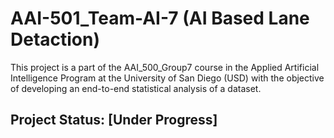 # AAI-501_Team-AI-7 (AI Based Lane Detaction)
This project is a part of the AAI_500_Group7 course in the Applied Artificial Intelligence Program at the University of San Diego (USD) with the objective of developing an end-to-end statistical analysis of a dataset.

## Project Status: [Under Progress]
